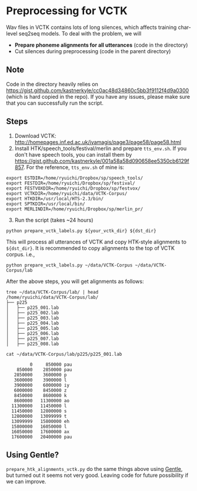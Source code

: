 # Preprocessing for VCTK

Wav files in VCTK contains lots of long silences, which affects training char-level seq2seq models. To deal with the problem, we will

- **Prepare phoneme alignments for all utterances** (code in the directory)
- Cut silences during preprocessing (code in the parent directory)

## Note

Code in the directory heavily relies on https://gist.github.com/kastnerkyle/cc0ac48d34860c5bb3f9112f4d9a0300 (which is hard copied in the repo). If you have any issues, please make sure that you can successfully run the script.

## Steps

1. Download VCTK: http://homepages.inf.ed.ac.uk/jyamagis/page3/page58/page58.html
2. Install HTK/speech_tools/festival/merlin and prepare `tts_env.sh`. If you don't have speech tools, you can install them by https://gist.github.com/kastnerkyle/001a58a58d090658ee5350cb6129f857. For the reference, `tts_env.sh` of mine is:
```
export ESTDIR=/home/ryuichi/Dropbox/sp/speech_tools/
export FESTDIR=/home/ryuichi/Dropbox/sp/festival/
export FESTVOXDIR=/home/ryuichi/Dropbox/sp/festvox/
export VCTKDIR=/home/ryuichi/data/VCTK-Corpus/
export HTKDIR=/usr/local/HTS-2.3/bin/
export SPTKDIR=/usr/local/bin/
export MERLINDIR=/home/ryuichi/Dropbox/sp/merlin_pr/
```
3. Run the script (takes ~24 hours)
```
python prepare_vctk_labels.py ${your_vctk_dir} ${dst_dir}
```
This will process all utterances of VCTK and copy HTK-style alignments to `${dst_dir}`.
It is recommended to copy alignments to the top of VCTK corpus. i.e.,
```
python prepare_vctk_labels.py ~/data/VCTK-Corpus ~/data/VCTK-Corpus/lab
```

After the above steps, you will get alignments as follows:

```                                                                                                              
tree ~/data/VCTK-Corpus/lab/ | head                                                                                                                      /home/ryuichi/data/VCTK-Corpus/lab/
├── p225
│   ├── p225_001.lab
│   ├── p225_002.lab
│   ├── p225_003.lab
│   ├── p225_004.lab
│   ├── p225_005.lab
│   ├── p225_006.lab
│   ├── p225_007.lab
│   ├── p225_008.lab
```

```
cat ~/data/VCTK-Corpus/lab/p225/p225_001.lab

         0     850000 pau
    850000    2850000 pau
   2850000    3600000 p
   3600000    3900000 l
   3900000    6000000 iy
   6000000    8450000 z
   8450000    8600000 k
   8600000   11300000 ao
  11300000   11450000 l
  11450000   12800000 s
  12800000   13099999 t
  13099999   15800000 eh
  15800000   16050000 l
  16050000   17600000 ax
  17600000   20400000 pau
```

## Using Gentle?

`prepare_htk_alignments_vctk.py` do the same things above using [Gentle](https://github.com/lowerquality/gentle), but turned out it seems not very good. Leaving code for future possibility if we can improve.
